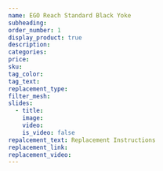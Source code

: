 ```yaml
---
name: EGO Reach Standard Black Yoke
subheading:
order_number: 1
display_product: true
description:
categories:
price:
sku:
tag_color:
tag_text:
replacement_type:
filter_mesh:
slides:
  - title:
    image:
    video:
    is_video: false
repalcement_text: Replacement Instructions
replacement_link:
replacement_video:
---
```

